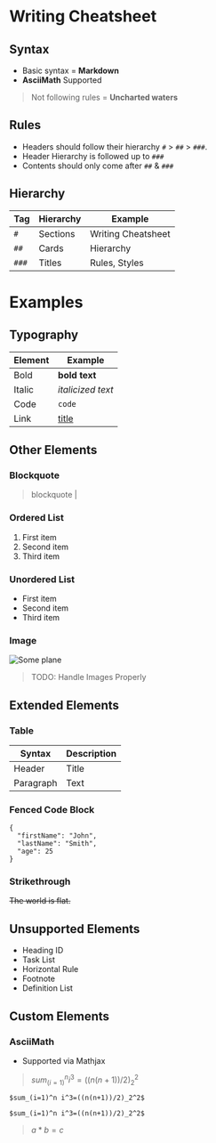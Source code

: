 # Writing Cheatsheet

## Syntax
- Basic syntax = **Markdown**
- **AsciiMath** Supported
> Not following rules = **Uncharted waters**

## Rules
- Headers should follow their hierarchy `#` > `##` > `###`.
- Header Hierarchy is followed up to `###`
- Contents should only come after `##` & `###`

## Hierarchy
| Tag   | Hierarchy | Example            |
| ----- | --------- | ------------------ |
| `#`   | Sections  | Writing Cheatsheet |
| `##`  | Cards     | Hierarchy          |
| `###` | Titles    | Rules, Styles      |


# Examples

## Typography
| Element | Example                          |
| ------- | -------------------------------- |
| Bold    | **bold text**                    |
| Italic  | *italicized text*                |
| Code    | `code`                           |
| Link    | [title](https://www.example.com) |

## Other Elements

### Blockquote 
> blockquote                                                                         |

### Ordered List 	
1. First item
2. Second item
3. Third item

### Unordered List 	
- First item
- Second item
- Third item

### Image
![Some plane](https://upload.wikimedia.org/wikipedia/commons/thumb/2/28/HelloWorld.svg/320px-HelloWorld.svg.png)
> TODO: Handle Images Properly


## Extended Elements

### Table
| Syntax    | Description |
| --------- | ----------- |
| Header    | Title       |
| Paragraph | Text        |

### Fenced Code Block
```
{
  "firstName": "John",
  "lastName": "Smith",
  "age": 25
}
```

### Strikethrough 	
~~The world is flat.~~

## Unsupported Elements
- Heading ID 	
- Task List 	
- Horizontal Rule 	
- Footnote
- Definition List

## Custom Elements

### AsciiMath
- Supported via Mathjax
> $sum_(i=1)^n i^3=((n(n+1))/2)_2^2$

`$sum_(i=1)^n i^3=((n(n+1))/2)_2^2$`

```
$sum_(i=1)^n i^3=((n(n+1))/2)_2^2$
```
> $a*b=c$

